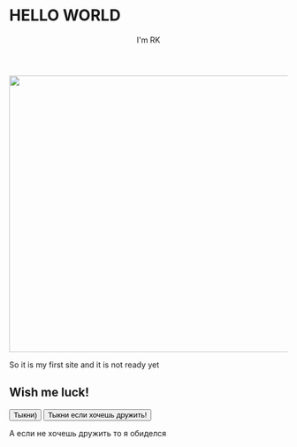 
  <!Doctype html>
<html>
<head>
  <meta charset="utf-8">
  <title>Сайтик</title>
  </head>
  <body>
  <h1>HELLO WORLD</h1>
    <header>
    I'm RK
    </header>
    <p>
    <img src="e:/Downloads/raven.jpg" width="550" height="500">
    </p>
    <main>So it is my first site and it is not ready yet</main>
    <h2>Wish me luck!</h2>
    <button class="button">
      Тыкни)
    </button>
    <button clas=button>
      Тыкни если хочешь дружить!
    </button>
    <p>А если не хочешь дружить то я обиделся</p>
  </body>
  </html>
